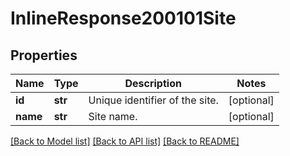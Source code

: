 # InlineResponse200101Site

## Properties
Name | Type | Description | Notes
------------ | ------------- | ------------- | -------------
**id** | **str** | Unique identifier of the site. | [optional] 
**name** | **str** | Site name. | [optional] 

[[Back to Model list]](../README.md#documentation-for-models) [[Back to API list]](../README.md#documentation-for-api-endpoints) [[Back to README]](../README.md)

